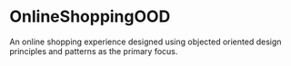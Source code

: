 # OnlineShoppingOOD
An online shopping experience designed using objected oriented design principles and patterns as the primary focus.
